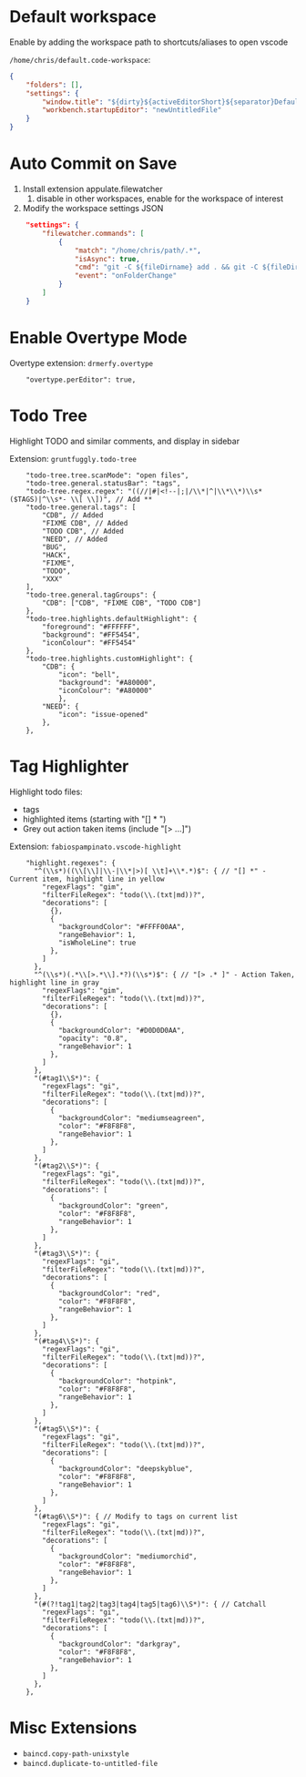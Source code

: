 # Default workspace

Enable by adding the workspace path to shortcuts/aliases to open vscode

`/home/chris/default.code-workspace`:
```json
{
	"folders": [],
	"settings": {
		"window.title": "${dirty}${activeEditorShort}${separator}Default Workspace${separator}${appName}",
		"workbench.startupEditor": "newUntitledFile"
	}
}
```

# Auto Commit on Save

1. Install extension appulate.filewatcher
	1. disable in other workspaces, enable for the workspace of interest
2. Modify the workspace settings JSON
```json
	"settings": {
		"filewatcher.commands": [
			{
				"match": "/home/chris/path/.*",
				"isAsync": true,
				"cmd": "git -C ${fileDirname} add . && git -C ${fileDirname} commit -m '${fileBasename} Changed'",
				"event": "onFolderChange"
			}        
		]
	}
```

# Enable Overtype Mode

Overtype extension: `drmerfy.overtype`

```
    "overtype.perEditor": true,
```

# Todo Tree

Highlight TODO and similar comments, and display in sidebar

Extension: `gruntfuggly.todo-tree`

```
    "todo-tree.tree.scanMode": "open files",
    "todo-tree.general.statusBar": "tags",
    "todo-tree.regex.regex": "((//|#|<!--|;|/\\*|^|\\*\\*)\\s*($TAGS)|^\\s*- \\[ \\])", // Add **
    "todo-tree.general.tags": [
        "CDB", // Added
        "FIXME CDB", // Added
        "TODO CDB", // Added
        "NEED", // Added
        "BUG",
        "HACK",
        "FIXME",
        "TODO",
        "XXX"
    ],
    "todo-tree.general.tagGroups": {
        "CDB": ["CDB", "FIXME CDB", "TODO CDB"]
    },
    "todo-tree.highlights.defaultHighlight": {
        "foreground": "#FFFFFF",
        "background": "#FF5454",
        "iconColour": "#FF5454"
    },
    "todo-tree.highlights.customHighlight": {
        "CDB": {
            "icon": "bell",
            "background": "#A80000",
            "iconColour": "#A80000"
            },
        "NEED": {
            "icon": "issue-opened"
        },
    },
```

# Tag Highlighter

Highlight todo files:
- tags
- highlighted items (starting with "[] * ")
- Grey out action taken items (include "[> ...]")

Extension: `fabiospampinato.vscode-highlight`

```
    "highlight.regexes": {
      "^(\\s*)((\\[\\]|\\-|\\*|>)[ \\t]+\\*.*)$": { // "[] *" - Current item, highlight line in yellow
        "regexFlags": "gim",
        "filterFileRegex": "todo(\\.(txt|md))?",
        "decorations": [
          {},
          {
            "backgroundColor": "#FFFF00AA",
            "rangeBehavior": 1,
            "isWholeLine": true
          },
        ]
      },
      "^(\\s*)(.*\\[>.*\\].*?)(\\s*)$": { // "[> .* ]" - Action Taken, highlight line in gray
        "regexFlags": "gim",
        "filterFileRegex": "todo(\\.(txt|md))?",
        "decorations": [
          {},
          {
            "backgroundColor": "#D0D0D0AA",
            "opacity": "0.8",
            "rangeBehavior": 1
          },
        ]
      },
      "(#tag1\\S*)": {
        "regexFlags": "gi",
        "filterFileRegex": "todo(\\.(txt|md))?",
        "decorations": [
          {
            "backgroundColor": "mediumseagreen",
            "color": "#F8F8F8",
            "rangeBehavior": 1
          },
        ]
      },
      "(#tag2\\S*)": {
        "regexFlags": "gi",
        "filterFileRegex": "todo(\\.(txt|md))?",
        "decorations": [
          {
            "backgroundColor": "green",
            "color": "#F8F8F8",
            "rangeBehavior": 1
          },
        ]
      },
      "(#tag3\\S*)": {
        "regexFlags": "gi",
        "filterFileRegex": "todo(\\.(txt|md))?",
        "decorations": [
          {
            "backgroundColor": "red",
            "color": "#F8F8F8",
            "rangeBehavior": 1
          },
        ]
      },
      "(#tag4\\S*)": {
        "regexFlags": "gi",
        "filterFileRegex": "todo(\\.(txt|md))?",
        "decorations": [
          {
            "backgroundColor": "hotpink",
            "color": "#F8F8F8",
            "rangeBehavior": 1
          },
        ]
      },
      "(#tag5\\S*)": {
        "regexFlags": "gi",
        "filterFileRegex": "todo(\\.(txt|md))?",
        "decorations": [
          {
            "backgroundColor": "deepskyblue",
            "color": "#F8F8F8",
            "rangeBehavior": 1
          },
        ]
      },
      "(#tag6\\S*)": { // Modify to tags on current list
        "regexFlags": "gi",
        "filterFileRegex": "todo(\\.(txt|md))?",
        "decorations": [
          {
            "backgroundColor": "mediumorchid",
            "color": "#F8F8F8",
            "rangeBehavior": 1
          },
        ]
      },
      "(#(?!tag1|tag2|tag3|tag4|tag5|tag6)\\S*)": { // Catchall
        "regexFlags": "gi",
        "filterFileRegex": "todo(\\.(txt|md))?",
        "decorations": [
          {
            "backgroundColor": "darkgray",
            "color": "#F8F8F8",
            "rangeBehavior": 1
          },
        ]
      },
    },
```

# Misc Extensions

- `baincd.copy-path-unixstyle`
- `baincd.duplicate-to-untitled-file`


